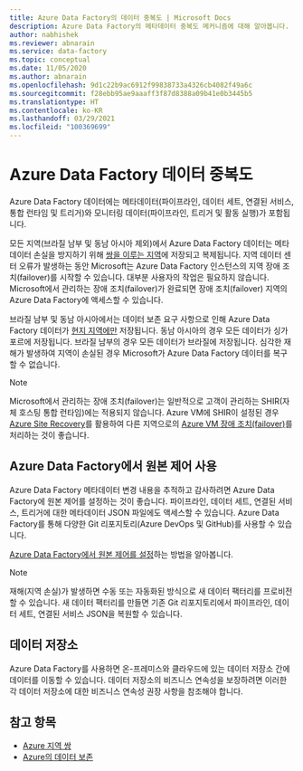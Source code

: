 ```yaml
---
title: Azure Data Factory의 데이터 중복도 | Microsoft Docs
description: Azure Data Factory의 메타데이터 중복도 메커니즘에 대해 알아봅니다.
author: nabhishek
ms.reviewer: abnarain
ms.service: data-factory
ms.topic: conceptual
ms.date: 11/05/2020
ms.author: abnarain
ms.openlocfilehash: 9d1c22b9ac6912f99838733a4326cb4082f49a6c
ms.sourcegitcommit: f28ebb95ae9aaaff3f87d8388a09b41e0b3445b5
ms.translationtype: HT
ms.contentlocale: ko-KR
ms.lasthandoff: 03/29/2021
ms.locfileid: "100369699"
---
```

# <a name="azure-data-factory-data-redundancy"></a>**Azure Data Factory 데이터 중복도**

Azure Data Factory 데이터에는 메타데이터(파이프라인, 데이터 세트, 연결된 서비스, 통합 런타임 및 트리거)와 모니터링 데이터(파이프라인, 트리거 및 활동 실행)가 포함됩니다. 

모든 지역(브라질 남부 및 동남 아시아 제외)에서 Azure Data Factory 데이터는 메타데이터 손실을 방지하기 위해 [쌍을 이루는 지역](../best-practices-availability-paired-regions.md#azure-regional-pairs)에 저장되고 복제됩니다. 지역 데이터 센터 오류가 발생하는 동안 Microsoft는 Azure Data Factory 인스턴스의 지역 장애 조치(failover)를 시작할 수 있습니다. 대부분 사용자의 작업은 필요하지 않습니다. Microsoft에서 관리하는 장애 조치(failover)가 완료되면 장애 조치(failover) 지역의 Azure Data Factory에 액세스할 수 있습니다. 

브라질 남부 및 동남 아시아에서는 데이터 보존 요구 사항으로 인해 Azure Data Factory 데이터가 [현지 지역에만](../storage/common/storage-redundancy.md#locally-redundant-storage) 저장됩니다. 동남 아시아의 경우 모든 데이터가 싱가포르에 저장됩니다. 브라질 남부의 경우 모든 데이터가 브라질에 저장됩니다. 심각한 재해가 발생하여 지역이 손실된 경우 Microsoft가 Azure Data Factory 데이터를 복구할 수 없습니다.  

> [!NOTE]
> Microsoft에서 관리하는 장애 조치(failover)는 일반적으로 고객이 관리하는 SHIR(자체 호스팅 통합 런타임)에는 적용되지 않습니다. Azure VM에 SHIR이 설정된 경우 [Azure Site Recovery](../site-recovery/site-recovery-overview.md)를 활용하여 다른 지역으로의 [Azure VM 장애 조치(failover)](../site-recovery/azure-to-azure-architecture.md)를 처리하는 것이 좋습니다.



## <a name="using-source-control-in-azure-data-factory"></a>**Azure Data Factory에서 원본 제어 사용**

Azure Data Factory 메타데이터 변경 내용을 추적하고 감사하려면 Azure Data Factory에 원본 제어를 설정하는 것이 좋습니다. 파이프라인, 데이터 세트, 연결된 서비스, 트리거에 대한 메타데이터 JSON 파일에도 액세스할 수 있습니다. Azure Data Factory를 통해 다양한 Git 리포지토리(Azure DevOps 및 GitHub)를 사용할 수 있습니다. 

 [Azure Data Factory에서 원본 제어를 설정](./source-control.md)하는 방법을 알아봅니다. 

> [!NOTE]
> 재해(지역 손실)가 발생하면 수동 또는 자동화된 방식으로 새 데이터 팩터리를 프로비전할 수 있습니다. 새 데이터 팩터리를 만들면 기존 Git 리포지토리에서 파이프라인, 데이터 세트, 연결된 서비스 JSON을 복원할 수 있습니다. 



## <a name="data-stores"></a>**데이터 저장소**

Azure Data Factory를 사용하면 온-프레미스와 클라우드에 있는 데이터 저장소 간에 데이터를 이동할 수 있습니다. 데이터 저장소의 비즈니스 연속성을 보장하려면 이러한 각 데이터 저장소에 대한 비즈니스 연속성 권장 사항을 참조해야 합니다. 

 

## <a name="see-also"></a>참고 항목

- [Azure 지역 쌍](../best-practices-availability-paired-regions.md)
- [Azure의 데이터 보존](https://azure.microsoft.com/global-infrastructure/data-residency/)